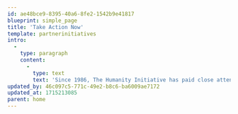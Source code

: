 ```yaml
---
id: ae48bce9-8395-40a6-8fe2-1542b9e41817
blueprint: simple_page
title: 'Take Action Now'
template: partnerinitiatives
intro:
  -
    type: paragraph
    content:
      -
        type: text
        text: 'Since 1986, The Humanity Initiative has paid close attention to the work of leading humanitarian non-profits across the continents. With the help of Charity Navigator and GuideStar, here are the thirty we recommend most highly for researching positive change.'
updated_by: 46c097c5-771c-49e2-b8c6-ba6009ae7172
updated_at: 1715213085
parent: home
---
```

